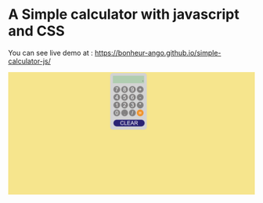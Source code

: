 # A Simple calculator with javascript and CSS

You can see live demo at : https://bonheur-ango.github.io/simple-calculator-js/

![demo](/demo/simple_calculator.PNG)